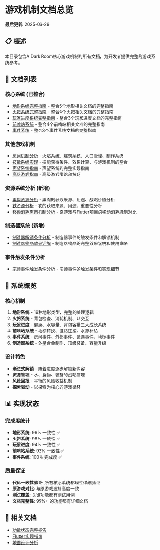 # 游戏机制文档总览

**最后更新**: 2025-06-29

## 📋 概述

本目录包含A Dark Room核心游戏机制的所有文档，为开发者提供完整的游戏系统参考。

## 📁 文档列表

### 核心系统 (已整合)
- [地形系统完整指南](terrain_system.md) - 整合6个地形相关文档的完整指南
- [火把系统完整指南](torch_system.md) - 整合4个火把相关文档的完整指南
- [玩家进度系统完整指南](player_progression.md) - 整合3个玩家进度文档的完整指南
- [前哨站系统](outpost_system.md) - 整合4个前哨站相关文档的完整指南
- [事件系统](events_system.md) - 整合3个事件系统文档的完整指南

### 其他游戏机制
- [房间机制分析](room_mechanism.md) - 火焰系统、建筑系统、人口管理、制作系统
- [技能系统实现](skills_system_implementation.md) - 技能获得条件、效果计算、与游戏机制的整合
- [声望系统指南](prestige_system_guide.md) - 声望系统的完整实现指南
- [高级游戏指南](advanced_gameplay_guide.md) - 高级游戏策略和技巧

### 资源系统分析 (新增)
- [熏肉资源分析](cured_meat_analysis.md) - 熏肉的获取来源、用途、战略价值分析
- [铁资源分析](iron_analysis.md) - 铁的获取来源、用途、重要性分析
- [移动消耗熏肉机制分析](movement_food_consumption_analysis.md) - 原游戏与Flutter项目的移动消耗机制对比

### 制造器系统 (新增)
- [制造器解锁条件分析](fabricator_unlock_conditions.md) - 制造器事件的触发条件和解锁机制
- [制造器物品效果详解](fabricator_items_effects.md) - 制造器物品的完整效果说明和使用策略

### 事件触发条件分析
- [宗师事件触发条件分析](master_event_trigger_conditions.md) - 宗师事件的触发条件和实现细节

## 🎯 系统概览

### 核心机制
1. **地形系统** - 19种地形类型，完整的处理逻辑
2. **火把系统** - 背包检查、消耗机制、UI交互
3. **玩家进度** - 健康、水容量、背包容量三大成长系统
4. **前哨站系统** - 地标转换、道路连接、水源补给
5. **事件系统** - 房间事件、外部事件、遭遇事件、地标事件
6. **制造器系统** - 外星合金制作、顶级装备、容量升级

### 设计特色
- **渐进式解锁** - 随着进度逐步解锁新内容
- **资源管理** - 水、食物、装备的战略管理
- **风险回报** - 平衡的风险收益机制
- **探索驱动** - 以探索为核心的游戏循环

## 📊 实现状态

### 完成度统计
- **地形系统**: 96% 一致性 ✅
- **火把系统**: 98% 一致性 ✅
- **玩家进度**: 94% 一致性 ✅
- **前哨站系统**: 92% 一致性 ✅
- **事件系统**: 100% 完成度 ✅

### 质量保证
- **代码一致性验证**: 所有核心系统都经过详细验证
- **原游戏对比**: 与原游戏逻辑高度一致
- **测试覆盖**: 关键功能都有测试用例
- **文档完整性**: 95%+ 的功能都有详细文档

## 🔗 相关文档

- [功能状态完整报告](../04_project_management/feature_status.md)
- [Flutter实现指南](../flutter_implementation_guide.md)
- [地图设计分析](../a_dark_room_map_design_analysis.md)
